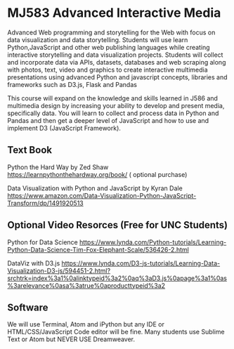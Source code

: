 # MJ583 Advanced Interactive Media

Advanced Web programming and storytelling for the Web with focus on data visualization and data storytelling. Students will use learn Python,JavaScript and other web publishing languages while creating interactive storytelling and data visualization projects. Students will collect and incorporate data via APIs, datasets, databases and web scraping along with photos, text, video and graphics to create interactive multimedia presentations using advanced Python and javascript concepts, libraries and frameworks such as D3.js, Flask and Pandas 

This course will expand on the knowledge and skills learned in J586 and multimedia design by increasing your ability to develop and present media, specifically data. You will learn to collect and process data in Python and Pandas and then get  a deeper level of JavaScript and how to use and implement D3 (JavaScript Framework).

## Text Book
Python the Hard Way by Zed Shaw 
https://learnpythonthehardway.org/book/ ( optional purchase)

Data Visualization with Python and JavaScript by Kyran Dale
https://www.amazon.com/Data-Visualization-Python-JavaScript-Transform/dp/1491920513

## Optional Video Resorces (Free for UNC Students)
Python for Data Science https://www.lynda.com/Python-tutorials/Learning-Python-Data-Science-Tim-Fox-Elephant-Scale/536426-2.html

DataViz with D3.js https://www.lynda.com/D3-js-tutorials/Learning-Data-Visualization-D3-js/594451-2.html?srchtrk=index%3a1%0alinktypeid%3a2%0aq%3aD3.js%0apage%3a1%0as%3arelevance%0asa%3atrue%0aproducttypeid%3a2


## Software
We will use Terminal, Atom and iPython but any IDE or HTML/CSS/JavaScript Code editor will be fine. Many students use Sublime Text or Atom but NEVER USE Dreamweaver.


